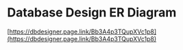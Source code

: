 # Database Design ER Diagram
[https://dbdesigner.page.link/Bb3A4p3TQupXVc1p8](https://dbdesigner.page.link/Bb3A4p3TQupXVc1p8)

